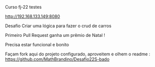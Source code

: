 Curso fj-22 
testes

http://192.168.133.149:8080

Desafio
Criar uma lógica para fazer o crud de carros

Primeiro Pull Request ganha um prêmio de Natal !

Precisa estar funcional e bonito

Façam fork aqui do projeto configurado, aproveitem e olhem o readme : https://github.com/MathBrandino/Desafio22S-bado